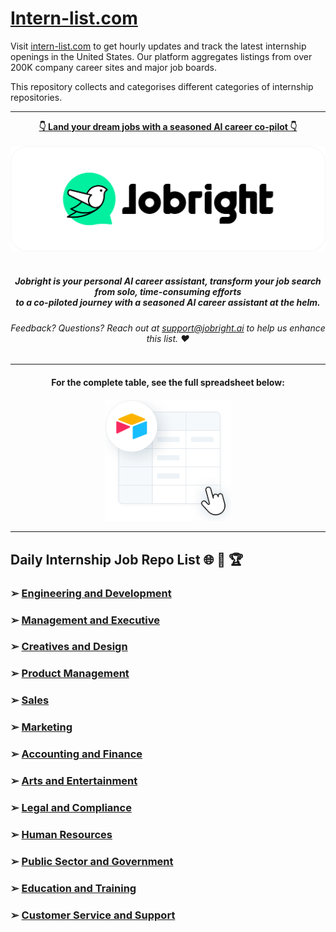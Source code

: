# [Intern-list.com](https://intern-list.com)

Visit [intern-list.com](https://intern-list.com) to get hourly updates and track the latest internship openings in the United States. Our platform aggregates listings from over 200K company career sites and major job boards.

This repository collects and categorises different categories of internship repositories.

---

<div align="center">
<p>
    <a href="https://jobright.ai/?utm_campaign=1059&utm_source=git"><b>👇 Land your dream jobs with a seasoned AI career co-pilot 👇</b></a>
    <br>
    <br>
    <a href="https://jobright.ai/?utm_campaign=1059&utm_source=git">
        <img src="./static/img/jrbtn.svg" alt="jobright.ai">
    </a>
    <br>
    <br>
    <i>
    <sub> 
        <h5>
        Jobright is your personal AI career assistant, transform your job search from solo, time-consuming efforts 
        <br>
        to a co-piloted journey with a seasoned AI career assistant at the helm.
        </h5>
    </sub>
    </i>
</p>
<p>
    <sub> 
        <h6>
            Feedback? Questions? Reach out at <a href="mailto:support@jobright.ai">support@jobright.ai</a> to help us enhance this list. ❤️
        </h6>
    </sub>
</p>

---
<h4>
For the complete table, see the full spreadsheet below:
</h4>
<a href="https://intern-list.com/?utm_source=1101&utm_campaign=home">
    <img src="./static/img/airtable.png" alt="excel_icon", style="width: 40%; height: 40%;">
</a>
</div>

---

## Daily Internship Job Repo List  🌐 🧭 🏆

### ➢ [Engineering and Development](https://github.com/jobright-ai/2025-Engineer-Internship)
### ➢ [Management and Executive](https://github.com/jobright-ai/2025-Management-Internship)
### ➢ [Creatives and Design](https://github.com/jobright-ai/2025-Design-Internship)
### ➢ [Product Management](https://github.com/jobright-ai/2025-Product-Management-Internship)
### ➢ [Sales](https://github.com/jobright-ai/2025-Sales-Internship)
### ➢ [Marketing](https://github.com/jobright-ai/2025-Marketing-Internship)
### ➢ [Accounting and Finance](https://github.com/jobright-ai/2025-Account-Internship)
### ➢ [Arts and Entertainment](https://github.com/jobright-ai/2025-Art-Internship)
### ➢ [Legal and Compliance](https://github.com/jobright-ai/2025-Legal-Internship)
### ➢ [Human Resources](https://github.com/jobright-ai/2025-HR-Internship)
### ➢ [Public Sector and Government](https://github.com/jobright-ai/2025-Public-Sector-Internship)
### ➢ [Education and Training](https://github.com/jobright-ai/2025-Education-Internship)
### ➢ [Customer Service and Support](https://github.com/jobright-ai/2025-Support-Internship)
